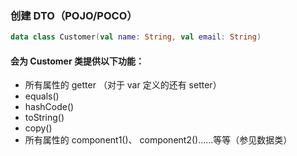 ### 创建 DTO（POJO/POCO）

```kotlin
data class Customer(val name: String, val email: String)
```

#### 会为 Customer 类提供以下功能：

- 所有属性的 getter （对于 var 定义的还有 setter）
- equals()
- hashCode()
- toString()
- copy()
- 所有属性的 component1()、 component2()……等等（参见数据类）